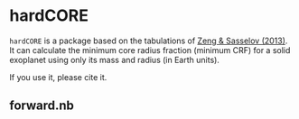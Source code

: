 # hardCORE
`hardCORE` is a package based on the tabulations of [Zeng & Sasselov (2013)](https://arxiv.org/abs/1301.0818). It can calculate the minimum core radius fraction  (minimum CRF) for a solid exoplanet using only its mass and radius (in Earth units).

If you use it, please cite it. 

## forward.nb 

